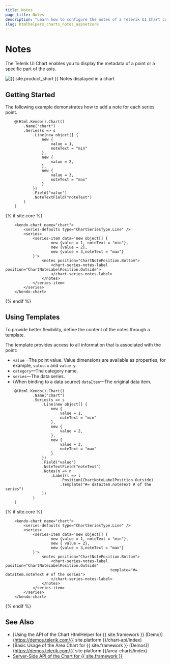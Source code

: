 ```yaml
---
title: Notes
page_title: Notes
description: "Learn how to configure the notes of a Telerik UI Chart component for {{ site.framework }}."
slug: htmlhelpers_charts_notes_aspnetcore
---
```


# Notes

The Telerik UI Chart enables you to display the metadata of a point or a specific part of the axis.

![{{ site.product_short }} Notes displayed in a chart](../images/chart-notes.png)

## Getting Started

The following example demonstrates how to add a note for each series point.

```HtmlHelper
    @(Html.Kendo().Chart()
        .Name("chart")
        .Series(s => s
            .Line(new object[] {
                new {
                    value = 1,
                    noteText = "min"
                },
                new {
                    value = 2,
                },
                new {
                    value = 3,
                    noteText = "max"
                }
            })
            .Field("value")
            .NoteTextField("noteText")
        )
    )
```
{% if site.core %}
```TagHelper
    <kendo-chart name="chart">
        <series-defaults type="ChartSeriesType.Line" />
        <series>
            <series-item data='new object[] {
                    new {value = 1, noteText = "min"},
                    new {value = 2},
                    new {value = 3,noteText = "max"}
            }'>
                <notes position="ChartNotePosition.Bottom">
                    <chart-series-notes-label position="ChartNoteLabelPosition.Outside">
                    </chart-series-notes-label>
                </notes>
            </series-item>
        </series>
    </kendo-chart>
```
{% endif %}

## Using Templates

To provide better flexibility, define the content of the notes through a template.

The template provides access to all information that is associated with the point:

* `value`&mdash;The point value. Value dimensions are available as properties, for example, `value.x` and `value.y`.
* `category`&mdash;The category name.
* `series`&mdash;The data series.
* (When binding to a data source) `dataItem`&mdash;The original data item.

```HtmlHelper
    @(Html.Kendo().Chart()
            .Name("chart")
            .Series(s => s
                .Line(new object[] {
                    new {
                        value = 1,
                        noteText = "min"
                    },
                    new {
                        value = 2,
                    },
                    new {
                        value = 3,
                        noteText = "max"
                    }
                })
                .Field("value")
                .NoteTextField("noteText")
                .Notes(n => n
                    .Label(l => l
                        .Position(ChartNoteLabelPosition.Outside)
                        .Template("#= dataItem.noteText # of the series")
                ))
            )
    )
```
{% if site.core %}
```TagHelper
    <kendo-chart name="chart">
        <series-defaults type="ChartSeriesType.Line" />
        <series>
            <series-item data='new object[] {
                    new {value = 1, noteText = "min"},
                    new { value = 2},
                    new {value = 3,noteText = "max"}
            }'>
                <notes position="ChartNotePosition.Bottom">
                    <chart-series-notes-label position="ChartNoteLabelPosition.Outside"
                                              template="#= dataItem.noteText # of the series">
                    </chart-series-notes-label>
                </notes>
            </series-item>
        </series>
    </kendo-chart>
```
{% endif %}

## See Also

* [Using the API of the Chart HtmlHelper for {{ site.framework }} (Demo)](https://demos.telerik.com/{{ site.platform }}/chart-api/index)
* [Basic Usage of the Area Chart for {{ site.framework }} (Demos)](https://demos.telerik.com/{{ site.platform }}/area-charts/index)
* [Server-Side API of the Chart for {{ site.framework }}](/api/chart)
